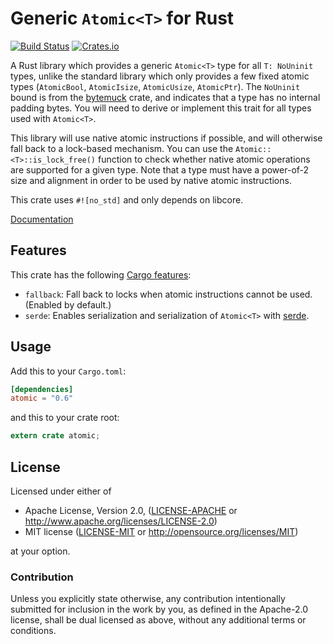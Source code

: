Generic `Atomic<T>` for Rust
============================

[![Build Status](https://travis-ci.org/Amanieu/atomic-rs.svg?branch=master)](https://travis-ci.org/Amanieu/atomic-rs) [![Crates.io](https://img.shields.io/crates/v/atomic.svg)](https://crates.io/crates/atomic)

A Rust library which provides a generic `Atomic<T>` type for all `T: NoUninit` types, unlike the standard library which only provides a few fixed atomic types (`AtomicBool`, `AtomicIsize`, `AtomicUsize`, `AtomicPtr`). The `NoUninit` bound is from the [bytemuck] crate, and indicates that a type has no internal padding bytes. You will need to derive or implement this trait for all types used with `Atomic<T>`.

This library will use native atomic instructions if possible, and will otherwise fall back to a lock-based mechanism. You can use the `Atomic::<T>::is_lock_free()` function to check whether native atomic operations are supported for a given type. Note that a type must have a power-of-2 size and alignment in order to be used by native atomic instructions.

This crate uses `#![no_std]` and only depends on libcore.

[bytemuck]: https://docs.rs/bytemuck

[Documentation](https://docs.rs/atomic)

## Features

This crate has the following [Cargo
features](https://doc.rust-lang.org/cargo/reference/features.html):

* `fallback`: Fall back to locks when atomic instructions cannot be
  used. (Enabled by default.)
* `serde`: Enables serialization and serialization of `Atomic<T>` with
  [serde](https://docs.rs/serde/latest/serde/).

## Usage

Add this to your `Cargo.toml`:

```toml
[dependencies]
atomic = "0.6"
```

and this to your crate root:

```rust
extern crate atomic;
```

## License

Licensed under either of

 * Apache License, Version 2.0, ([LICENSE-APACHE](LICENSE-APACHE) or http://www.apache.org/licenses/LICENSE-2.0)
 * MIT license ([LICENSE-MIT](LICENSE-MIT) or http://opensource.org/licenses/MIT)

at your option.

### Contribution

Unless you explicitly state otherwise, any contribution intentionally submitted
for inclusion in the work by you, as defined in the Apache-2.0 license, shall be dual licensed as above, without any
additional terms or conditions.

